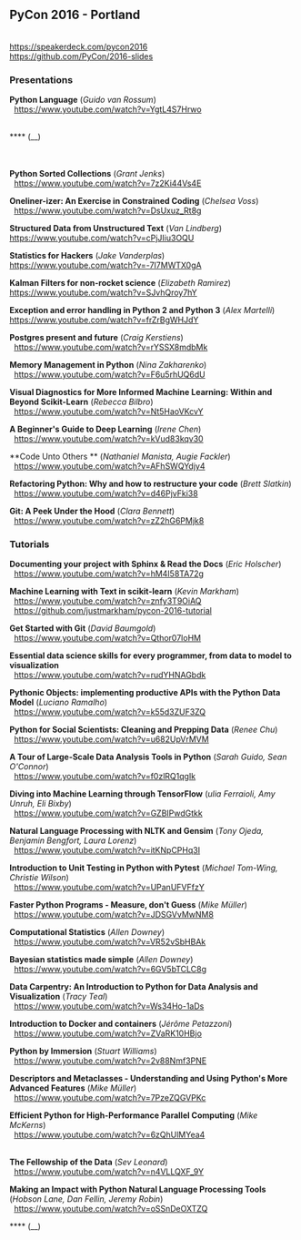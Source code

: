 ## PyCon 2016 - Portland

<br/>https://speakerdeck.com/pycon2016
<br/>https://github.com/PyCon/2016-slides

### Presentations

**Python Language** (_Guido van Rossum_)
<br/>&nbsp;&nbsp;https://www.youtube.com/watch?v=YgtL4S7Hrwo
<br/>&nbsp;&nbsp;

**** (__)
<br/>&nbsp;&nbsp;
<br/>&nbsp;&nbsp;

**Python Sorted Collections** (_Grant Jenks_)
<br/>&nbsp;&nbsp;https://www.youtube.com/watch?v=7z2Ki44Vs4E

**Oneliner-izer: An Exercise in Constrained Coding** (_Chelsea Voss_)
<br/>&nbsp;&nbsp;https://www.youtube.com/watch?v=DsUxuz_Rt8g

**Structured Data from Unstructured Text** (_Van Lindberg_)
<br/>https://www.youtube.com/watch?v=cPjJIiu3OQU

**Statistics for Hackers** (_Jake Vanderplas_)
<br/>https://www.youtube.com/watch?v=-7I7MWTX0gA

**Kalman Filters for non-rocket science** (_Elizabeth Ramirez_)
<br/>https://www.youtube.com/watch?v=SJvhQroy7hY

**Exception and error handling in Python 2 and Python 3** (_Alex Martelli_)
<br/>https://www.youtube.com/watch?v=frZrBgWHJdY

**Postgres present and future** (_Craig Kerstiens_)
<br/>&nbsp;&nbsp;https://www.youtube.com/watch?v=rYSSX8mdbMk

**Memory Management in Python** (_Nina Zakharenko_)
<br/>&nbsp;&nbsp;https://www.youtube.com/watch?v=F6u5rhUQ6dU

**Visual Diagnostics for More Informed Machine Learning: Within and Beyond Scikit-Learn** (_Rebecca Bilbro_)
<br/>&nbsp;&nbsp;https://www.youtube.com/watch?v=Nt5HaoVKcvY

**A Beginner's Guide to Deep Learning** (_Irene Chen_)
<br/>&nbsp;&nbsp;https://www.youtube.com/watch?v=kVud83kqv30

**Code Unto Others ** (_Nathaniel Manista, Augie Fackler_)
<br/>&nbsp;&nbsp;https://www.youtube.com/watch?v=AFhSWQYdjy4

**Refactoring Python: Why and how to restructure your code** (_Brett Slatkin_)
<br/>&nbsp;&nbsp;https://www.youtube.com/watch?v=d46PjvFki38

**Git: A Peek Under the Hood** (_Clara Bennett_)
<br/>&nbsp;&nbsp;https://www.youtube.com/watch?v=zZ2hG6PMjk8

### Tutorials

**Documenting your project with Sphinx & Read the Docs** (_Eric Holscher_)
<br/>&nbsp;&nbsp;https://www.youtube.com/watch?v=hM4I58TA72g

**Machine Learning with Text in scikit-learn** (_Kevin Markham_)
<br/>&nbsp;&nbsp;https://www.youtube.com/watch?v=znfy3T9OiAQ
<br/>&nbsp;&nbsp;https://github.com/justmarkham/pycon-2016-tutorial

**Get Started with Git** (_David Baumgold_)
<br/>&nbsp;&nbsp;https://www.youtube.com/watch?v=Qthor07loHM

**Essential data science skills for every programmer, from data to model to visualization**
<br/>&nbsp;&nbsp;https://www.youtube.com/watch?v=rudYHNAGbdk

**Pythonic Objects: implementing productive APIs with the Python Data Model** (_Luciano Ramalho_)
<br/>&nbsp;&nbsp;https://www.youtube.com/watch?v=k55d3ZUF3ZQ

**Python for Social Scientists: Cleaning and Prepping Data** (_Renee Chu_)
<br/>&nbsp;&nbsp;https://www.youtube.com/watch?v=u682UpVrMVM

**A Tour of Large-Scale Data Analysis Tools in Python** (_Sarah Guido, Sean O'Connor_)
<br/>&nbsp;&nbsp;https://www.youtube.com/watch?v=f0zlRQ1qgIk

**Diving into Machine Learning through TensorFlow** (_ulia Ferraioli, Amy Unruh, Eli Bixby_)
<br/>&nbsp;&nbsp;https://www.youtube.com/watch?v=GZBIPwdGtkk

**Natural Language Processing with NLTK and Gensim** (_Tony Ojeda, Benjamin Bengfort, Laura Lorenz_)
<br/>&nbsp;&nbsp;https://www.youtube.com/watch?v=itKNpCPHq3I

**Introduction to Unit Testing in Python with Pytest** (_Michael Tom-Wing, Christie Wilson_)
<br/>&nbsp;&nbsp;https://www.youtube.com/watch?v=UPanUFVFfzY

**Faster Python Programs - Measure, don't Guess** (_Mike Müller_)
<br/>&nbsp;&nbsp;https://www.youtube.com/watch?v=JDSGVvMwNM8

**Computational Statistics** (_Allen Downey_)
<br/>&nbsp;&nbsp;https://www.youtube.com/watch?v=VR52vSbHBAk

**Bayesian statistics made simple** (_Allen Downey_)
<br/>&nbsp;&nbsp;https://www.youtube.com/watch?v=6GV5bTCLC8g

**Data Carpentry: An Introduction to Python for Data Analysis and Visualization** (_Tracy Teal_)
<br/>&nbsp;&nbsp;https://www.youtube.com/watch?v=Ws34Ho-1aDs

**Introduction to Docker and containers** (_Jérôme Petazzoni_)
<br/>&nbsp;&nbsp;https://www.youtube.com/watch?v=ZVaRK10HBjo

**Python by Immersion** (_Stuart Williams_)
<br/>&nbsp;&nbsp;https://www.youtube.com/watch?v=2v88Nmf3PNE

**Descriptors and Metaclasses - Understanding and Using Python's More Advanced Features** (_Mike Müller_)
<br/>&nbsp;&nbsp;https://www.youtube.com/watch?v=7PzeZQGVPKc

**Efficient Python for High-Performance Parallel Computing** (_Mike McKerns_)
<br/>&nbsp;&nbsp;https://www.youtube.com/watch?v=6zQhUlMYea4
<br/>&nbsp;&nbsp;

**The Fellowship of the Data** (_Sev Leonard_)
<br/>&nbsp;&nbsp;https://www.youtube.com/watch?v=n4VLLQXF_9Y

**Making an Impact with Python Natural Language Processing Tools** (_Hobson Lane, Dan Fellin, Jeremy Robin_)
<br/>&nbsp;&nbsp;https://www.youtube.com/watch?v=oSSnDeOXTZQ

**** (__)
<br/>&nbsp;&nbsp;
<br/>&nbsp;&nbsp;

